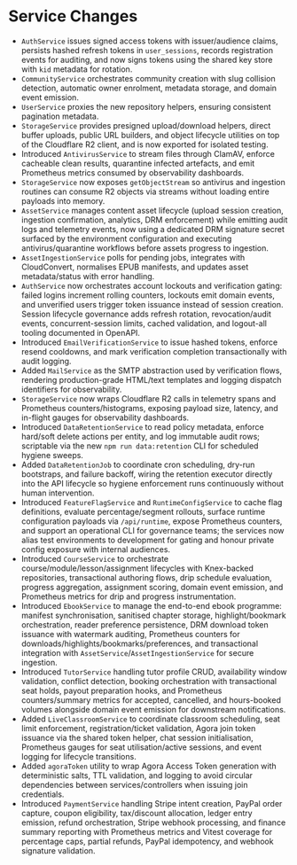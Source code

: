 # Service Changes

- `AuthService` issues signed access tokens with issuer/audience claims, persists hashed refresh tokens in `user_sessions`, records registration events for auditing, and now signs tokens using the shared key store with `kid` metadata for rotation.
- `CommunityService` orchestrates community creation with slug collision detection, automatic owner enrolment, metadata storage, and domain event emission.
- `UserService` proxies the new repository helpers, ensuring consistent pagination metadata.
- `StorageService` provides presigned upload/download helpers, direct buffer uploads, public URL builders, and object lifecycle utilities on top of the Cloudflare R2 client, and is now exported for isolated testing.
- Introduced `AntivirusService` to stream files through ClamAV, enforce cacheable clean results, quarantine infected artefacts, and emit Prometheus metrics consumed by observability dashboards.
- `StorageService` now exposes `getObjectStream` so antivirus and ingestion routines can consume R2 objects via streams without loading entire payloads into memory.
- `AssetService` manages content asset lifecycle (upload session creation, ingestion confirmation, analytics, DRM enforcement) while emitting audit logs and telemetry events, now using a dedicated DRM signature secret surfaced by the environment configuration and executing antivirus/quarantine workflows before assets progress to ingestion.
- `AssetIngestionService` polls for pending jobs, integrates with CloudConvert, normalises EPUB manifests, and updates asset metadata/status with error handling.
- `AuthService` now orchestrates account lockouts and verification gating: failed logins increment rolling counters, lockouts emit domain events, and unverified users trigger token issuance instead of session creation. Session lifecycle governance adds refresh rotation, revocation/audit events, concurrent-session limits, cached validation, and logout-all tooling documented in OpenAPI.
- Introduced `EmailVerificationService` to issue hashed tokens, enforce resend cooldowns, and mark verification completion transactionally with audit logging.
- Added `MailService` as the SMTP abstraction used by verification flows, rendering production-grade HTML/text templates and logging dispatch identifiers for observability.
- `StorageService` now wraps Cloudflare R2 calls in telemetry spans and Prometheus counters/histograms, exposing payload size, latency, and in-flight gauges for observability dashboards.
- Introduced `DataRetentionService` to read policy metadata, enforce hard/soft delete actions per entity, and log immutable audit rows; scriptable via the new `npm run data:retention` CLI for scheduled hygiene sweeps.
- Added `DataRetentionJob` to coordinate cron scheduling, dry-run bootstraps, and failure backoff, wiring the retention executor directly into the API lifecycle so hygiene enforcement runs continuously without human intervention.
- Introduced `FeatureFlagService` and `RuntimeConfigService` to cache flag definitions, evaluate percentage/segment rollouts, surface runtime configuration payloads via `/api/runtime`, expose Prometheus counters, and support an operational CLI for governance teams; the services now alias test environments to development for gating and honour private config exposure with internal audiences.
- Introduced `CourseService` to orchestrate course/module/lesson/assignment lifecycles with Knex-backed repositories, transactional authoring flows, drip schedule evaluation, progress aggregation, assignment scoring, domain event emission, and Prometheus metrics for drip and progress instrumentation.
- Introduced `EbookService` to manage the end-to-end ebook programme: manifest synchronisation, sanitised chapter storage, highlight/bookmark orchestration, reader preference persistence, DRM download token issuance with watermark auditing, Prometheus counters for downloads/highlights/bookmarks/preferences, and transactional integration with `AssetService`/`AssetIngestionService` for secure ingestion.
- Introduced `TutorService` handling tutor profile CRUD, availability window validation, conflict detection, booking orchestration with transactional seat holds, payout preparation hooks, and Prometheus counters/summary metrics for accepted, cancelled, and hours-booked volumes alongside domain event emission for downstream notifications.
- Added `LiveClassroomService` to coordinate classroom scheduling, seat limit enforcement, registration/ticket validation, Agora join token issuance via the shared token helper, chat session initialisation, Prometheus gauges for seat utilisation/active sessions, and event logging for lifecycle transitions.
- Added `agoraToken` utility to wrap Agora Access Token generation with deterministic salts, TTL validation, and logging to avoid circular dependencies between services/controllers when issuing join credentials.
- Introduced `PaymentService` handling Stripe intent creation, PayPal order capture, coupon eligibility, tax/discount allocation, ledger entry emission, refund orchestration, Stripe webhook processing, and finance summary reporting with Prometheus metrics and Vitest coverage for percentage caps, partial refunds, PayPal idempotency, and webhook signature validation.
